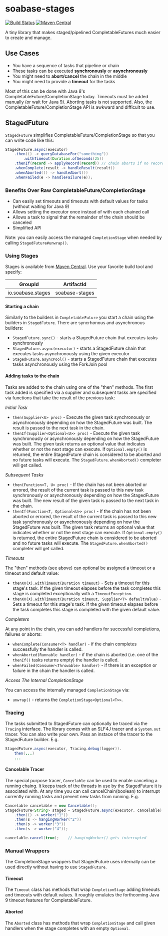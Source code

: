 # soabase-stages

[![Build Status](https://travis-ci.org/soabase/soabase-stages.svg?branch=master)](https://travis-ci.org/soabase/soabase-stages)
[![Maven Central](https://img.shields.io/maven-central/v/io.soabase.stages/soabase-stages.svg)](http://search.maven.org/#search%7Cga%7C1%7soabase-stages)

A tiny library that makes staged/pipelined CompletableFutures much easier to create and manage.

## Use Cases

- You have a sequence of tasks that pipeline or chain
- These tasks can be executed **synchronously** or **asynchronously**
- You might need to **abort/cancel** the chain in the middle
- You might need to provide a **timeout** for the tasks

Most of this can be done with Java 8's CompletableFuture/CompletionStage today. Timeouts
must be added manually (or wait for Java 9). Aborting tasks is not supported. Also, the
CompletableFuture/CompletionStage API is awkward and difficult to use.

## StagedFuture

`StagedFuture` simplifies CompletableFuture/CompletionStage so that you can write code like this:

```java
StagedFuture.async(executor)
    .then(() -> queryDatabaseFor("something"))
        .withTimeout(Duration.ofSeconds(25))
    .thenIf(record -> applyRecord(record)) // chain aborts if no record found
    .whenComplete(result -> handleResult(result))
    .whenAborted(() -> handleAbort())
    .whenFailed(e -> handleFailure(e));
``` 

### Benefits Over Raw CompletableFuture/CompletionStage

- Can easily set timeouts and timeouts with default values for tasks (without waiting for Java 9)
- Allows setting the executor once instead of with each chained call
- Allows a task to signal that the remainder of the chain should be canceled
- Simplified API

Note: you can easily access the managed `CompletionStage` when needed by calling `StagedFuture#unwrap()`.

### Using Stages

Stages is available from [Maven Central](http://search.maven.org/#search%7Cga%7C1%7Csoabase-stages). Use your favorite build tool and specify:

| GroupId | ArtifactId |
|---------|------------|
| io.soabase.stages | soabase-stages |

#### Starting a chain

Similarly to the builders in `CompletableFuture` you start a chain using the builders in `StagedFuture`. There are syncrhonous and asynchronous builders:

- `StagedFuture.sync()` - starts a StagedFuture chain that executes tasks synchronously
- `StagedFuture.async(executor)` - starts a StagedFuture chain that executes tasks asynchronously using the given executor
- `StagedFuture.asyncPool()` - starts a StagedFuture chain that executes tasks asynchronously using the ForkJoin pool

#### Adding tasks to the chain

Tasks are added to the chain using one of the "then" methods. The first task added is specified via a supplier and subsequent tasks are specified via functions that take the result of the previous task:

_Initial Task_

- `then(Supplier<U> proc)` - Execute the given task synchronously or asynchronously depending on how the StagedFuture was built. The result is passed to the next task in the chain.
- `thenIf(Supplier<Optional<U>> proc)` - Execute the given task synchronously or asynchronously depending on how the StagedFuture was built. The given task returns an optional value that indicates whether or not the next stage can execute. If `Optional.empty()` is returned, the entire StagedFuture chain is considered to be aborted and no future tasks will execute. The `StagedFuture.whenAborted()` completer will get called.

_Subsequent Tasks_

- `then(Function<T, U> proc)` - If the chain has not been aborted or errored, the result of the current task is passed to this new task synchronously or asynchronously depending on how the StagedFuture was built. The new result of the given task is passed to the next task in the chain.
- `thenIf(Function<T, Optional<U>> proc)` - If the chain has not been aborted or errored, the result of the current task is passed to this new task synchronously or asynchronously depending on how the StagedFuture was built. The given task returns an optional value that indicates whether or not the next stage can execute. If `Optional.empty()` is returned, the entire StagedFuture chain is considered to be aborted and no future tasks will execute. The `StagedFuture.whenAborted()` completer will get called.

_Timeouts_

The "then" methods (see above) can optional be assigned a timeout or a timeout and default value:

- `thenXX(X).withTimeout(Duration timeout)` - Sets a timeout for this stage's task. If the given timeout elapses before the task completes this stage is completed exceptionally with a `TimeoutException`.
- `thenXX(X).withTimeout(Duration timeout, Supplier<T> defaultValue)` - Sets a timeout for this stage's task. If the given timeout elapses before the task completes this stage is completed with the given default value.

_Completers_

At any point in the chain, you can add handlers for successful completions, failures or aborts:

- `whenComplete(Consumer<T> handler)` - if the chain completes successfully the handler is called.
- `whenAborted(Runnable handler)` - if the chain is aborted (i.e. one of the `thenIf()` tasks returns empty) the handler is called.
- `whenFailed(Consumer<Throwable> handler)` - if there is an exception or failure in the chain the handler is called.

_Access The Internal CompletionStage_

You can access the internally managed `CompletionStage` via:

- `unwrap()` - returns the `CompletionStage<Optional<T>>`.

### Tracing

The tasks submitted to StagedFuture can optionally be traced via the `Tracing` interface. The library comes with an SLF4J tracer and a `System.out` tracer. You can also write your own. Pass an instace of the tracer to the StagedFuture builder. E.g.

```java
StagedFuture.async(executor, Tracing.debug(logger)).
    then(...)
    ...
```

#### Cancelable Tracer

The special purpose tracer, `Cancelable` can be used to enable canceling a running chaing.
It keeps track of the threads in use by the StagedFuture it is associated with. At any time you can call cancelChain(boolean) to interrupt currently running tasks and prevent 
new tasks from running. E.g.

```java
Cancelable cancelable = new Cancelable();
StagedFuture<String> staged = StagedFuture.async(executor, cancelable)
    .then(() -> worker("1"))
    .then(s -> hangingWorker("2"))
    .then(s -> worker("3"))
    .then(s -> worker("4"));

cancelable.cancel(true);    // hangingWorker() gets interrupted 
```

### Manual Wrappers

The CompletionStage wrappers that StagedFuture uses internally can be used directly without having to use `StagedFuture`.

#### Timeout

The `Timeout` class has methods that wrap `CompletionStage` adding timeouts and timeouts with default values. It roughly emulates the forthcoming Java 9 timeout features for CompletableFuture.

#### Aborted

The `Aborted` class has methods that wrap `CompletionStage` and call given handlers when the stage completes with an empty `Optional`.
